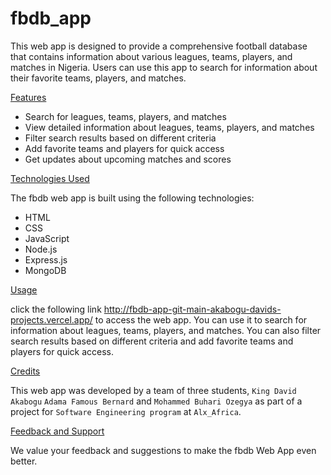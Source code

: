 # fbdb_app

This web app is designed to provide a comprehensive football database that contains information about various leagues, teams, players, and matches in Nigeria.
Users can use this app to search for information about their favorite teams, players, and matches.

[Features]()

* Search for leagues, teams, players, and matches
* View detailed information about leagues, teams, players, and matches
* Filter search results based on different criteria
* Add favorite teams and players for quick access
* Get updates about upcoming matches and scores

[Technologies Used]()

The fbdb web app is built using the following technologies:

* HTML
* CSS
* JavaScript
* Node.js
* Express.js
* MongoDB

[Usage]()

click the following link http://fbdb-app-git-main-akabogu-davids-projects.vercel.app/ to access the web app.
You can use it to search for information about leagues, teams, players, and matches.
You can also filter search results based on different criteria and add favorite teams and players for quick access.

[Credits]()

This web app was developed by a team of three students, `King David Akabogu` `Adama Famous Bernard` and `Mohammed Buhari Ozegya` as part of a project for `Software Engineering program`
at `Alx_Africa`.

[Feedback and Support]()

We value your feedback and suggestions to make the fbdb Web App even better.
